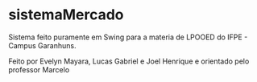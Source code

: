 # sistemaMercado
Sistema feito puramente em Swing para a materia de LPOOED do IFPE - Campus Garanhuns.

Feito por Evelyn Mayara, Lucas Gabriel e Joel Henrique e orientado pelo professor Marcelo

